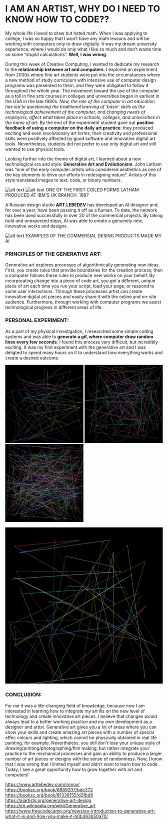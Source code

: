 # I AM AN ARTIST, WHY DO I NEED TO KNOW HOW TO CODE??

My whole life I loved to draw but hated math. When I was applying to college, I was so happy that I won’t have any math lessons and will be working with computers only to draw digitally. It was my dream university experience, where I would do only what I like so much and don’t waste time on some “stupid calculations”. **Well, I was wrong**.

During this week of Creative Computing, I wanted to dedicate my research to the **relationship between art and computers**. I explored an experiment from 2000s where fine art students were put into the circumstances where a new method of study curriculum with intensive use of computer design programs was presented to them, and they were obligated to follow it throughout the whole year. The movement toward the use of the computer as a toll in fine arts courses in colleges and universities began in earliest in the USA in the late 1980s. *Now, the role of the computer in art education has led to questioning the traditional learning of ‘basic’ skills as the technological achievement of the computer, and changing needs of employers, affect what takes place in schools, colleges, and universities in the name of art.* By the end of the experiment student gave out **positive feedback of using a computer on the daily art practice**: they produced exciting and even revolutionary art forms, their creativity and professional skills were positively affected by good software and innovative digital art tools. Nevertheless, students did not prefer to use only digital art and still wanted to use physical tools. 

Looking further into the theme of digital art, I learned about a new technological era and style: **Generative Art and Evolutionism**. John Latham was “one of the early computer artists who considered aesthetics as one of the key elements to drive our efforts in redesigning nature”. Artists of this style translated images to text, code, or binary numbers. 

![alt text](https://creators-images.vice.com/content-images/contentimage/no-slug/1bb959183961b1fefcaf8ae0e14c32aa.jpg?resize=1600:*)
![alt text](https://creators-images.vice.com/content-images/contentimage/no-slug/e4814c0210c8f9b60e7e9a702c0f172e.jpg?resize=1600:*)
ONE OF THE FIRST COILED FORMS LATHAM PRODUCED AT IBM’S UK BRANCH. 1987

A Russian design studio **ART.LEBEDEV** has developed an AI designer and, for over a year, have been passing it off as a human. To date, the network has been used successfully in over 20 of the commercial projects. By taking bold and unexpected steps, AI was able to create a genuinely new, innovative works and designs. 

![alt text](https://officelife.media/upload/iblock/a82/a8299de3a6c2343ed40eedaa6db2e06b.jpg)
EXAMPLES OF THE COMMERSIAL DESING PRODUCTS MADE MY AI

### PRINCIPLES OF THE GENERATIVE ART:
Generative art explores processes of algorithmically generating new ideas. First, you create rules that provide boundaries for the creation process; then a computer follows these rules to produce new works on your behalf. By incorporating change into a piece of code art, you get a different, unique piece of art each time you run your script, load your page, or respond to some user interactions. Through these processes artist can create innovative digital art pieces and easily share it with the online and on-site audience. Furthermore, through working with computer programs we assist technological progress in different areas of life. 

### PERSONAL EXPERIMENT:
As a part of my physical investigation, I researched some simple coding systems and was able to **generate a gif, where computer draw random lines every few seconds**. I found this process very difficult, but incredibly exciting. It was my first experiment with the generative art and I was deligted to spend many hours on it to understand how everything works and create a desired outcome.

<p float="left">
  <img src="images/1.PNG" width="250" height="250"/>
  <img src="images/2.PNG" width="250" height="250"/> 
  <img src="images/3.PNG" width="250" height="250"/>
</p>

<img src="images/run_prog.gif" width="650" height="500"/>

### CONCLUSION:
For me it was a life-changing field of knowledge, because now I am interested in learning how to integrate my art ills on the new level of technology and create innovative art pieces. I believe that changes would always lead to a better working practice and my own development as a designer and artist. Generative art gives you a lot of areas where you can show your skills and create amazing art pieces with a number of special effec colours and lighting, which cannot be physically obtained in real life painting, for example. Nevertheless, you still don’t lose your unique style of drawing/printing/photographing/film making, but rather integrate your practice to the mechanical processes and gain an ability to produce a larger number of art pieces or designs with the sense of randomness. Now, I know that I was wrong that I limited myself and didn’t want to learn how to code. Today, I see a great opportunity how to grow together with art and computers!




https://www.artlebedev.com/ironov/  
https://booksc.org/book/8989207/bdc372       
https://booksc.org/book/81336155/d2fbd8   
https://aiartists.org/generative-art-design    
https://en.wikipedia.org/wiki/Generative_art    
https://www.freecodecamp.org/news/an-introduction-to-generative-art-what-it-is-and-how-you-make-it-b0b363b50a70/
